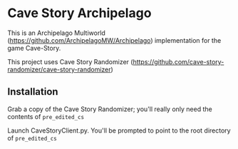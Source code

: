 # Cave Story Archipelago

This is an Archipelago Multiworld (https://github.com/ArchipelagoMW/Archipelago) implementation for the game Cave-Story.

This project uses Cave Story Randomizer (https://github.com/cave-story-randomizer/cave-story-randomizer)

## Installation

Grab a copy of the Cave Story Randomizer; you'll really only need the contents of `pre_edited_cs`

Launch CaveStoryClient.py. You'll be prompted to point to the root directory of `pre_edited_cs`
